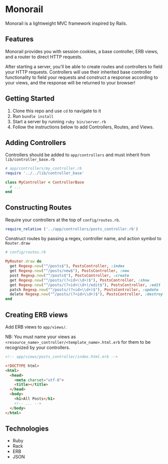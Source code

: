 # Monorail
Monorail is a lightweight MVC framework inspired by Rails.

## Features
Monorail provides you with session cookies, a base controller, ERB views, and a router to direct HTTP requests.

After starting a server, you'll be able to create routes and controllers to field your HTTP requests. Controllers will use their inherited base controller functionality to field your requests and construct a response according to your views, and the response will be returned to your browser!

## Getting Started
1. Clone this repo and use `cd` to navigate to it
2. Run `bundle install`
3. Start a server by running `ruby bin/server.rb`
4. Follow the instructions below to add Controllers, Routes, and Views.

## Adding Controllers
Controllers should be added to ``app/controllers`` and must inherit from ``lib/controller_base.rb``

```ruby
# app/controllers/my_controller.rb
require '../../lib/controller_base'

class MyController < ControllerBase
  # ...
end
```

## Constructing Routes

Require your controllers at the top of `config/routes.rb`.

```ruby
require_relative ('../app/controllers/posts_controller.rb')
```

Construct routes by passing a regex, controller name, and action symbol to ``Router.draw``
```ruby
# config/routes.rb

MyRouter.draw do
  get Regexp.new("^/posts$"), PostsController, :index
  get Regexp.new("^/posts/new$"), PostsController, :new
  post Regexp.new("^/posts$"), PostsController, :create
  get Regexp.new("^/posts/(?<id>\\d+)$"), PostsController, :show
  get Regexp.new("^/posts/(?<id>\\d+)/edit$"), PostsController, :edit
  patch Regexp.new("^/posts/(?<id>\\d+)$"), PostsController, :update
  delete Regexp.new("^/posts/(?<id>\\d+)$"), PostsController, :destroy
end
```

## Creating ERB views

Add ERB views to ``app/views/``.

NB: You must name your views as `<resource_name>_controller/<template_name>.html.erb` for them to be recognized by your controllers.

```html
<!-- app/views/posts_controller/index.html.erb -->

<!DOCTYPE html>
<html>
  <head>
    <meta charset="utf-8">
    <title></title>
  </head>
  <body>
    <h1>All Posts</h1>
    <!-- ... -->
  </body>
</html>
```

## Technologies
* Ruby
* Rack
* ERB
* JSON
